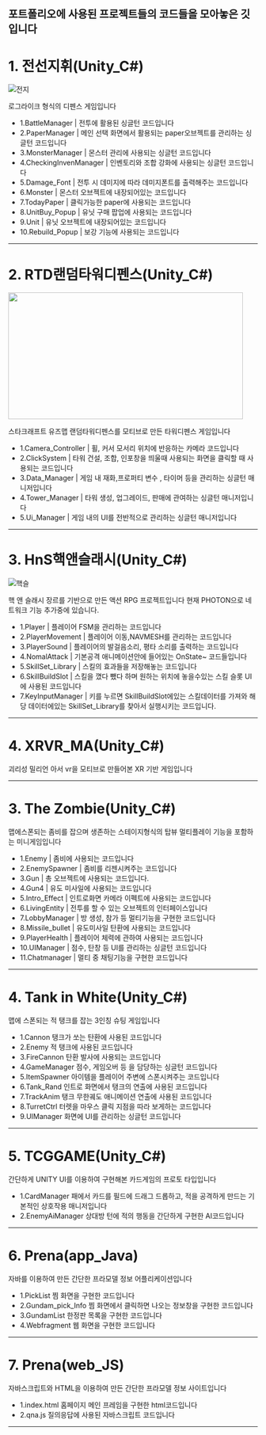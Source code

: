 포트폴리오에 사용된 프로젝트들의 코드들을 모아놓은 깃입니다
--------------------------------------------------------
 # 1. 전선지휘(Unity_C#)
![전지](https://github.com/arena5045/Portfolio_Code/assets/64789660/a64d005e-b440-41a3-8897-4bf028d06fb1)
   
로그라이크 형식의 디펜스 게임입니다

 - 1.BattleManager | 전투에 활용된 싱글턴 코드입니다
 - 2.PaperManager | 메인 선택 화면에서 활용되는 paper오브젝트를 관리하는 싱글턴 코드입니다
 - 3.MonsterManager | 몬스터 관리에 사용되는 싱글턴 코드입니다
 - 4.CheckingInvenManager | 인벤토리와 조합 강화에 사용되는 싱글턴 코드입니다
 - 5.Damage_Font | 전투 시 데미지에 따라 데미지폰트를 출력해주는 코드입니다
 - 6.Monster | 몬스터 오브젝트에 내장되어있는 코드입니다
 - 7.TodayPaper | 클릭가능한 paper에 사용되는 코드입니다
 - 8.UnitBuy_Popup | 유닛 구매 팝업에 사용되는 코드입니다
 - 9.Unit | 유닛 오브젝트에 내장되어있는 코드입니다
 - 10.Rebuild_Popup | 보강 기능에 사용되는 코드입니다
 --------------------------------------------------------
 # 2. RTD랜덤타워디펜스(Unity_C#)
<img src="https://github.com/arena5045/Portfolio_Code/assets/64789660/ce207dd4-c148-49ec-97fd-936bf630093b" width="474" height="256"/>

스타크래프트 유즈맵 랜덤타워디펜스를 모티브로 만든 타워디펜스 게임입니다

 - 1.Camera_Controller | 휠, 커서 모서리 위치에 반응하는 카메라 코드입니다
 - 2.ClickSystem | 타워 건설, 조합, 인포창을 띄울때 사용되는 화면을 클릭할 때 사용되는 코드입니다
 - 3.Data_Manager | 게임 내 재화,프로퍼티 변수 , 타이머 등을 관리하는 싱글턴 매니저입니다
 - 4.Tower_Manager | 타워 생성, 업그레이드, 판매에 관여하는 싱글턴 매니저입니다
 - 5.Ui_Manager | 게임 내의 UI를 전반적으로 관리하는 싱글턴 매니저입니다
--------------------------------------------------------
 # 3. HnS핵앤슬래시(Unity_C#)
 ![핵슬](https://github.com/arena5045/Portfolio_Code/assets/64789660/b86db90b-3702-476b-8d6f-81e1731d0ceb)
 
  핵 앤 슬래시 장르를 기반으로 만든 액션 RPG 프로젝트입니다 현재 PHOTON으로 네트워크 기능 추가중에 있습니다.

 - 1.Player | 플레이어 FSM을 관리하는 코드입니다
 - 2.PlayerMovement | 플레이어 이동,NAVMESH를 관리하는 코드입니다 
 - 3.PlayerSound | 플레이어의 발걸음소리, 평타 소리를 출력하는 코드입니다 
 - 4.NomalAttack | 기본공격 애니메이션안에 들어있는 OnState~ 코드들입니다 
 - 5.SkillSet_Library | 스킬의 효과들을 저장해놓는 코드입니다
 - 6.SkillBuildSlot | 스킬을 꼈다 뺐다 하며 원하는 위치에 놓을수있는 스킬 슬롯 UI에 사용된 코드입니다
 - 7.KeyInputManager | 키를 누르면 SkillBuildSlot에있는 스킬데이터를 가져와 해당 데이터에있는 SkillSet_Library를 찾아서 실행시키는 코드입니다.

 --------------------------------------------------------
 # 4.  XRVR_MA(Unity_C#)
 
괴리성 밀리언 아서 vr을 모티브로 만들어본 XR 기반 게임입니다

--------------------------------------------------------
 # 3. The Zombie(Unity_C#)
   
맵에스폰되는 좀비를 잡으며 생존하는 스테이지형식의 탑뷰 멀티플레이 기능을 포함하는 미니게임입니다

 - 1.Enemy | 좀비에 사용되는 코드입니다
 - 2.EnemySpawner | 좀비를 리젠시켜주는 코드입니다
 - 3.Gun | 총 오브젝트에 사용되는 코드입니다.
 - 4.Gun4 | 유도 미사일에 사용되는 코드입니다
 - 5.Intro_Effect | 인트로화면 카메라 이펙트에 사용되는 코드입니다
 - 6.LivingEntity | 전투를 할 수 있는 오브젝트의 인터페이스입니다
 - 7.LobbyManager |  방 생성, 참가 등 멀티기능을 구현한 코드입니다
 - 8.Missile_bullet |  유도미사일 탄환에 사용되는 코드입니다
 - 9.PlayerHealth | 플레이어 체력에 관하여 사용되는 코드입니다
 - 10.UIManager | 점수, 탄창 등 UI를 관리하는 싱글턴 코드입니다
 - 11.Chatmanager | 멀티 중 채팅기능을 구현한 코드입니다
--------------------------------------------------------
 # 4. Tank in White(Unity_C#)
   
맵에 스폰되는 적 탱크를 잡는 3인칭 슈팅 게임입니다

 - 1.Cannon
 탱크가 쏘는 탄환에 사용된 코드입니다
 - 2.Enemy
 적 탱크에 사용된 코드입니다
 - 3.FireCannon
 탄환 발사에 사용되는 코드입니다
 - 4.GameManager
 점수, 게임오버 등 을 담당하는 싱글턴 코드입니다
 - 5.ItemSpawner
 아이템을 플레이어 주변에 스폰시켜주는 코드입니다
 - 6.Tank_Rand
 인트로 화면에서 탱크의 연출에 사용된 코드입니다
 - 7.TrackAnim
 탱크 무한궤도 애니메이션 연출에 사용된 코드입니다
 - 8.TurretCtrl
 터렛을 마우스 클릭 지점을 따라 보게하는 코드입니다
 - 9.UIManager
 화면에 UI를 관리하는 싱글턴 코드입니다
--------------------------------------------------------
 # 5. TCGGAME(Unity_C#)
   
간단하게 UNITY UI를 이용하여 구현해본 카드게임의 프로토 타입입니다

 - 1.CardManager
 패에서 카드를 필드에 드래그 드롭하고, 적을 공격하게 만드는 기본적인 상호작용 매니저입니다
 - 2.EnemyAiManager
 상대방 턴에 적의 행동을 간단하게 구현한 AI코드입니다

--------------------------------------------------------
 # 6. Prena(app_Java)

자바를 이용하여 만든 간단한 프라모델 정보 어플리케이션입니다

 - 1.PickList
 찜 화면을 구현한 코드입니다
 - 2.Gundam_pick_Info
 찜 화면에서 클릭하면 나오는 정보창을 구현한 코드입니다
 - 3.GundamList
 한정판 목록을 구현한 코드입니다
 - 4.Webfragment
 웹 화면을 구현한 코드입니다

--------------------------------------------------------
 # 7. Prena(web_JS)

자바스크립트와 HTML을 이용하여 만든 간단한 프라모델 정보 사이트입니다
 - 1.index.html
 홈페이지 메인 프레임을 구현한 html코드입니다
 - 2.qna.js
 질의응답에 사용된 자바스크립트 코드입니다 
--------------------------------------------------------

